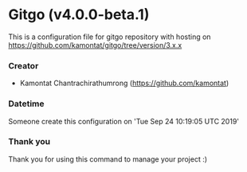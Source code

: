 # Gitgo (v4.0.0-beta.1)

This is a configuration file for gitgo repository with hosting on https://github.com/kamontat/gitgo/tree/version/3.x.x

### Creator

- Kamontat Chantrachirathumrong (https://github.com/kamontat)

### Datetime

Someone create this configuration on 'Tue Sep 24 10:19:05 UTC 2019'

### Thank you
Thank you for using this command to manage your project :)
